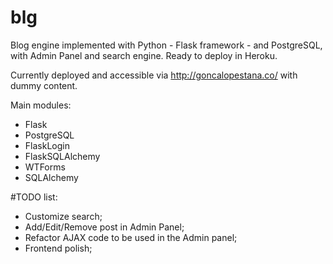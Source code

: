blg
===

Blog engine implemented with Python - Flask framework - and PostgreSQL, with Admin Panel and search engine. 
Ready to deploy in Heroku.

Currently deployed and accessible via http://goncalopestana.co/ with dummy content.


Main modules:
  - Flask
  - PostgreSQL
  - Flask­Login
  - Flask­SQLAlchemy
  - WTForms
  - SQLAlchemy


#TODO list:
- Customize search;
- Add/Edit/Remove post in Admin Panel;
- Refactor AJAX code to be used in the Admin panel;
- Frontend polish;

